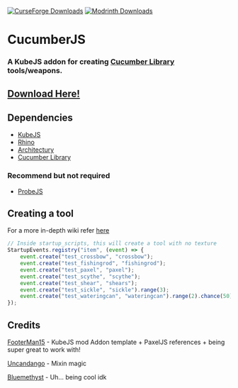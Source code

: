 [![CurseForge Downloads](https://img.shields.io/curseforge/dt/981646?style=for-the-badge&logo=curseforge&color=ff784d)](https://www.curseforge.com/minecraft/mc-mods/cucumberjs)
[![Modrinth Downloads](https://img.shields.io/modrinth/dt/BjdncDG7?style=for-the-badge&logo=modrinth&color=17b85a)](https://modrinth.com/mod/cucumberjs)

# CucumberJS
### A KubeJS addon for creating [Cucumber Library](https://github.com/BlakeBr0/Cucumber) tools/weapons.

## [Download Here!](https://modrinth.com/mod/cucumberjs)

## Dependencies
- [KubeJS](https://www.curseforge.com/minecraft/mc-mods/kubejs)
- [Rhino](https://www.curseforge.com/minecraft/mc-mods/rhino)
- [Architectury](https://www.curseforge.com/minecraft/mc-mods/architectury-api)
- [Cucumber Library](https://www.curseforge.com/minecraft/mc-mods/cucumber)
### Recommend but not required
- [ProbeJS](https://www.curseforge.com/minecraft/mc-mods/probejs)

## Creating a tool
For a more in-depth wiki refer [here](https://github.com/Bluemethyst/CucumberJS/wiki)
```js
// Inside startup_scripts, this will create a tool with no texture
StartupEvents.registry("item", (event) => {
    event.create("test_crossbow", "crossbow");
    event.create("test_fishingrod", "fishingrod");
    event.create("test_paxel", "paxel");
    event.create("test_scythe", "scythe");
    event.create("test_shear", "shears");
    event.create("test_sickle", "sickle").range(3);
    event.create("test_wateringcan", "wateringcan").range(2).chance(50);
});
```

## Credits
[FooterMan15](https://github.com/FooterMan15) - KubeJS mod Addon template + PaxelJS references + being super great to work with!

[Uncandango](https://github.com/pietro-lopes) - Mixin magic

[Bluemethyst](https://bluemethyst.dev) - Uh... being cool idk
